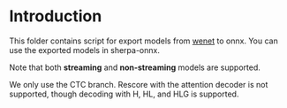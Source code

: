 # Introduction

This folder contains script for export models
from [wenet](https://github.com/wenet-e2e/wenet)
to onnx. You can use the exported models in sherpa-onnx.

Note that both **streaming** and **non-streaming** models are supported.

We only use the CTC branch. Rescore with the attention decoder
is not supported, though decoding with H, HL, and HLG is supported.
